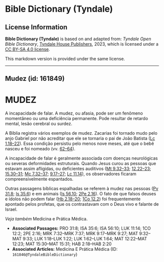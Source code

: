 # Bible Dictionary (Tyndale)

## License Information

**Bible Dictionary (Tyndale)** is based on and adapted from: _Tyndale Open Bible Dictionary_, [Tyndale House Publishers](https://tyndaleopenresources.com/), 2023, which is licensed under a [CC BY-SA 4.0 license](https://creativecommons.org/licenses/by-sa/4.0/legalcode.en).

This markdown version is provided under the same license.



--------------------------------

## Mudez (id: 161849)

MUDEZ
=====

A incapacidade de falar. A mudez, ou afasia, pode ser um fenômeno momentâneo ou uma deficiência permanente. Pode resultar de retardo mental, lesão cerebral ou surdez.

A Bíblia registra vários exemplos de mudez. Zacarias foi tornado mudo pelo anjo Gabriel por não acreditar que ele se tornaria o pai de João Batista ([Lc 1\.18–22](https://ref.ly/Luke1:18-Luke1:22)). Essa condição persistiu pelo menos nove meses, até que o bebê nasceu e foi nomeado (vv. [62–64](https://ref.ly/Luke1:62-Luke1:64)).

A incapacidade de falar é geralmente associada com doenças neurológicas ou severas deformidades estruturais. Quando Jesus curou as pessoas que estavam assim afligidas, ou deficientes auditivos ([Mt 9\.32–33](https://ref.ly/Matt9:32-Matt9:33); [12\.22–23](https://ref.ly/Matt12:22-Matt12:23); [15\.30–31](https://ref.ly/Matt15:30-Matt15:31); [Mc 7\.32–37](https://ref.ly/Mark7:32-Mark7:37); [9\.17–27](https://ref.ly/Mark9:17-Mark9:27); [Lc 11\.14](https://ref.ly/Luke11:14)), os observadores ficaram compreensivelmente espantados.

Outras passagens bíblicas espalhadas se referem à mudez nas pessoas ([Pv 31\.8](https://ref.ly/Prov31:8); [Is 35\.6](https://ref.ly/Isa35:6)) e em animais ([Is 56\.10](https://ref.ly/Isa56:10); [2Pe 2\.16](https://ref.ly/2Pet2:16)). O fato de que falsos deuses e ídolos não podem falar ([Hb 2\.18–20](https://ref.ly/Hab2:18-Hab2:20); [1Co 12\.2](https://ref.ly/1Cor12:2)) foi frequentemente apontado pelos profetas, que os contrastavam com o Deus vivo e falante de Israel.

*Veja também* Medicina e Prática Médica.

* **Associated Passages:** PRO 31:8; ISA 35:6; ISA 56:10; LUK 11:14; 1CO 12:2; 2PE 2:16; MRK 7:32–MRK 7:37; MRK 9:17–MRK 9:27; MAT 9:32–MAT 9:33; LUK 1:18–LUK 1:22; LUK 1:62–LUK 1:64; MAT 12:22–MAT 12:23; MAT 15:30–MAT 15:31; HAB 2:18–HAB 2:20
* **Associated Articles:** Medicina E Prática Médica (ID: `161846@TyndaleBibleDictionary`)

